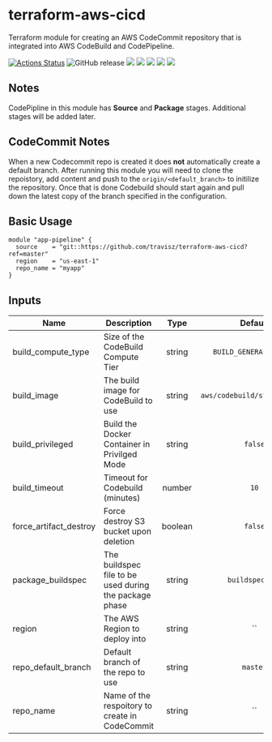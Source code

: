 # terraform-aws-cicd

Terraform module for creating an AWS CodeCommit repository that is integrated into AWS CodeBuild and CodePipeline.

[![Actions Status](https://github.com/travisz/terraform-aws-cicd/workflows/GitHub%20Actions/badge.svg)](https://github.com/travisz/terraform-aws-cicd/actions)
![GitHub release](https://img.shields.io/github/release/travisz/terraform-aws-cicd.svg)
[![](https://img.shields.io/github/license/travisz/terraform-aws-cicd)](https://github.com/travisz/terraform-aws-cicd)
[![](https://img.shields.io/github/issues/travisz/terraform-aws-cicd)](https://github.com/travisz/terraform-aws-cicd)
[![](https://img.shields.io/github/issues-closed/travisz/terraform-aws-cicd)](https://github.com/travisz/terraform-aws-cicd)
[![](https://img.shields.io/github/languages/code-size/travisz/terraform-aws-cicd)](https://github.com/travisz/terraform-aws-cicd)
[![](https://img.shields.io/github/repo-size/travisz/terraform-aws-cicd)](https://github.com/travisz/terraform-aws-cicd)

## Notes
CodePipline in this module has **Source** and **Package** stages. Additional stages will be added later.

## CodeCommit Notes

When a new Codecommit repo is created it does **not** automatically create a default branch. After running this module you will need to clone the repoistory, add content and push to the `origin/<default_branch>` to initilize the repository. Once that is done Codebuild should start again and pull down the latest copy of the branch specified in the configuration.

## Basic Usage
```hcl
module "app-pipeline" {
  source    = "git::https://github.com/travisz/terraform-aws-cicd?ref=master"
  region    = "us-east-1"
  repo_name = "myapp"
}
```

## Inputs
| Name | Description | Type | Default | Required |
|------|-------------|:----:|:-------:|:--------:|
| build_compute_type |Size of the CodeBuild Compute Tier | string | `BUILD_GENERAL1_SMALL` | no |
| build_image | The build image for CodeBuild to use | string | `aws/codebuild/standard:3.0` | no |
| build_privileged | Build the Docker Container in Privilged Mode | string | `false` | no |
| build_timeout | Timeout for Codebuild (minutes) | number | `10` | no |
| force_artifact_destroy | Force destroy S3 bucket upon deletion | boolean | `false` | no |
| package_buildspec | The buildspec file to be used during the package phase | string | `buildspec.yml` | no |
| region | The AWS Region to deploy into | string | `` | yes |
| repo_default_branch | Default branch of the repo to use | string | `master` | no |
| repo_name | Name of the respoitory to create in CodeCommit | string | `` | yes |
